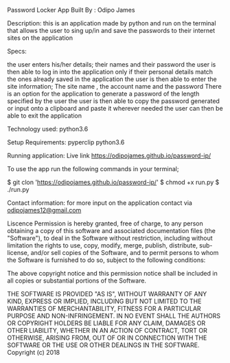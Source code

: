 Password Locker App
Built By : Odipo James


Description:
this is an application made by python and run on the terminal that allows the user to sing up/in  and save the passwords to their internet sites on the application



Specs:


the user enters his/her details; their names and their password
the user is then able to log in into the application only if their personal details match the ones already saved in the application
the user is then able to enter the site information; The site name , the account name and the password
There is an option for the application to generate a password of the length specified by the user
the user is then able to copy the password generated or input onto a clipboard and paste it wherever needed
the user can then be able to exit the application

Technology used:
python3.6

Setup Requirements:
pyperclip
python3.6


Running application:
Live link https://odipojames.github.io/password-ip/

To use the app run the following commands in your terminal;

$ git clon 'https://odipojames.github.io/password-ip/'
$ chmod +x run.py
$ ./run.py



Contact information:
for more input on the application contact via odipojames12@gmail.com

Liscence
Permission is hereby granted, free of charge, to any person obtaining a copy of this software and associated documentation files (the "Software"), to deal in the Software without restriction, including without limitation the rights to use, copy, modify, merge, publish, distribute, sub-license, and/or sell copies of the Software, and to permit persons to whom the Software is furnished to do so, subject to the following conditions:

The above copyright notice and this permission notice shall be included in all copies or substantial portions of the Software.

THE SOFTWARE IS PROVIDED "AS IS", WITHOUT WARRANTY OF ANY KIND, EXPRESS OR IMPLIED, INCLUDING BUT NOT LIMITED TO THE WARRANTIES OF MERCHANTABILITY, FITNESS FOR A PARTICULAR PURPOSE AND NON-INFRINGEMENT. IN NO EVENT SHALL THE AUTHORS OR COPYRIGHT HOLDERS BE LIABLE FOR ANY CLAIM, DAMAGES OR OTHER LIABILITY, WHETHER IN AN ACTION OF CONTRACT, TORT OR OTHERWISE, ARISING FROM, OUT OF OR IN CONNECTION WITH THE SOFTWARE OR THE USE OR OTHER DEALINGS IN THE SOFTWARE. Copyright (c) 2018
